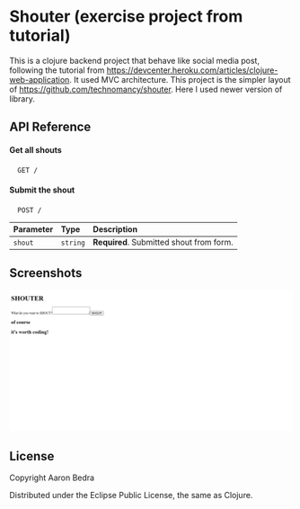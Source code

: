 
# Shouter (exercise project from tutorial)

This is a clojure backend project that behave like social media post, following the tutorial from https://devcenter.heroku.com/articles/clojure-web-application. It used MVC architecture. This project is the simpler layout of https://github.com/technomancy/shouter. Here I used newer version of library.




## API Reference

#### Get all shouts

```http
  GET /
```

#### Submit the shout

```http
  POST /
```

| Parameter | Type     | Description                       |
| :-------- | :------- | :-------------------------------- |
| `shout`      | `string` | **Required**. Submitted shout from form. |

## Screenshots

![App Screenshot](assets/images/shouter-basic.png)

## License

Copyright Aaron Bedra

Distributed under the Eclipse Public License, the same as Clojure.
